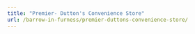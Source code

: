 ```yaml
---
title: "Premier- Dutton's Convenience Store"
url: /barrow-in-furness/premier-duttons-convenience-store/
---
```

